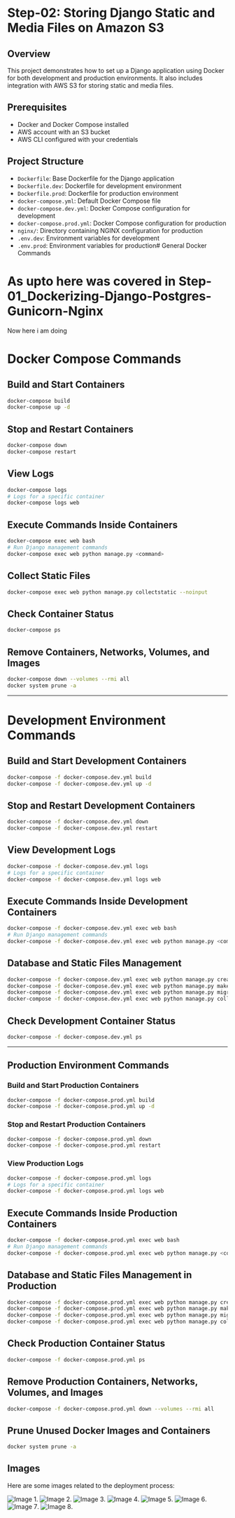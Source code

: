 # Step-02: Storing Django Static and Media Files on Amazon S3

## Overview

This project demonstrates how to set up a Django application using Docker for both development and production environments. It also includes integration with AWS S3 for storing static and media files.

## Prerequisites

- Docker and Docker Compose installed
- AWS account with an S3 bucket
- AWS CLI configured with your credentials

## Project Structure

- `Dockerfile`: Base Dockerfile for the Django application
- `Dockerfile.dev`: Dockerfile for development environment
- `Dockerfile.prod`: Dockerfile for production environment
- `docker-compose.yml`: Default Docker Compose file
- `docker-compose.dev.yml`: Docker Compose configuration for development
- `docker-compose.prod.yml`: Docker Compose configuration for production
- `nginx/`: Directory containing NGINX configuration for production
- `.env.dev`: Environment variables for development
- `.env.prod`: Environment variables for production# General Docker Commands

# As upto here was covered in Step-01_Dockerizing-Django-Postgres-Gunicorn-Nginx
Now here i am doing 
# Docker Compose Commands

## Build and Start Containers
```bash
docker-compose build
docker-compose up -d
```

## Stop and Restart Containers
```bash
docker-compose down
docker-compose restart
```

## View Logs
```bash
docker-compose logs
# Logs for a specific container
docker-compose logs web
```

## Execute Commands Inside Containers
```bash
docker-compose exec web bash
# Run Django management commands
docker-compose exec web python manage.py <command>
```

## Collect Static Files
```bash
docker-compose exec web python manage.py collectstatic --noinput
```

## Check Container Status
```bash
docker-compose ps
```

## Remove Containers, Networks, Volumes, and Images
```bash
docker-compose down --volumes --rmi all
docker system prune -a
```

---

# Development Environment Commands

## Build and Start Development Containers
```bash
docker-compose -f docker-compose.dev.yml build
docker-compose -f docker-compose.dev.yml up -d
```

## Stop and Restart Development Containers
```bash
docker-compose -f docker-compose.dev.yml down
docker-compose -f docker-compose.dev.yml restart
```

## View Development Logs
```bash
docker-compose -f docker-compose.dev.yml logs
# Logs for a specific container
docker-compose -f docker-compose.dev.yml logs web
```

## Execute Commands Inside Development Containers
```bash
docker-compose -f docker-compose.dev.yml exec web bash
# Run Django management commands
docker-compose -f docker-compose.dev.yml exec web python manage.py <command>
```

## Database and Static Files Management
```bash
docker-compose -f docker-compose.dev.yml exec web python manage.py createsuperuser
docker-compose -f docker-compose.dev.yml exec web python manage.py makemigrations
docker-compose -f docker-compose.dev.yml exec web python manage.py migrate
docker-compose -f docker-compose.dev.yml exec web python manage.py collectstatic --noinput
```

## Check Development Container Status
```bash
docker-compose -f docker-compose.dev.yml ps
```

---

## Production Environment Commands

### Build and Start Production Containers
```bash
docker-compose -f docker-compose.prod.yml build
docker-compose -f docker-compose.prod.yml up -d
```

###  Stop and Restart Production Containers
```bash
docker-compose -f docker-compose.prod.yml down
docker-compose -f docker-compose.prod.yml restart
```

###  View Production Logs
```bash
docker-compose -f docker-compose.prod.yml logs
# Logs for a specific container
docker-compose -f docker-compose.prod.yml logs web
```

## Execute Commands Inside Production Containers
```bash
docker-compose -f docker-compose.prod.yml exec web bash
# Run Django management commands
docker-compose -f docker-compose.prod.yml exec web python manage.py <command>
```

## Database and Static Files Management in Production
```bash
docker-compose -f docker-compose.prod.yml exec web python manage.py createsuperuser
docker-compose -f docker-compose.prod.yml exec web python manage.py makemigrations
docker-compose -f docker-compose.prod.yml exec web python manage.py migrate
docker-compose -f docker-compose.prod.yml exec web python manage.py collectstatic --noinput
```

## Check Production Container Status
```bash
docker-compose -f docker-compose.prod.yml ps
```

## Remove Production Containers, Networks, Volumes, and Images
```bash
docker-compose -f docker-compose.prod.yml down --volumes --rmi all
```

## Prune Unused Docker Images and Containers
```bash
docker system prune -a
```



## Images
Here are some images related to the deployment process:

![Image 1](images/image-01.png).
![Image 2](images/image-02.png).
![Image 3](images/image-03.png).
![Image 4](images/image-04.png).
![Image 5](images/image-05.png).
![Image 6](images/image-06.png).
![Image 7](images/image-07.png).
![Image 8](images/image-08.png).

